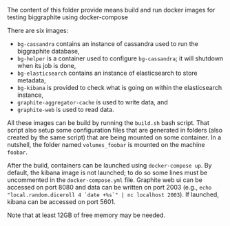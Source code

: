 The content of this folder provide means build and run docker images for testing biggraphite using docker-compose

There are six images:
- `bg-cassandra` contains an instance of cassandra used to run the biggraphite database,
- `bg-helper` is a container used to configure `bg-cassandra`; it will shutdown when its job is done,
- `bg-elasticsearch` contains an instance of elasticsearch to store metadata,
- `bg-kibana` is provided to check what is going on within the elasticsearch instance,
- `graphite-aggregator-cache` is used to write data, and
- `graphite-web` is used to read data.

All these images can be build by running the `build.sh` bash script. That script also setup some configuration files that are generated in folders (also created by the same script) that are being mounted on some container. In a nutshell, the folder named `volumes_foobar` is mounted on the machine `foobar`.

After the build, containers can be launched using `docker-compose up`. By default, the kibana image is not launched; to do so some lines must be uncommented in the `docker-compose.yml` file. Graphite web ui can be accessed on port 8080 and data can be written on port 2003 (e.g., ```echo "local.random.diceroll 4 `date +%s`" | nc localhost 2003```). If launched, kibana can be accessed on port 5601.

Note that at least 12GB of free memory may be needed.
